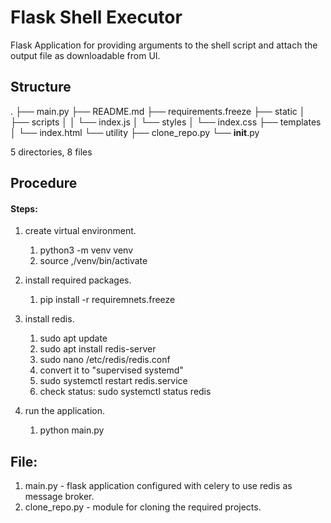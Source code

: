 # Flask Shell Executor

Flask Application for providing arguments to the shell script and attach the output file as downloadable from UI.

## Structure
.
├── main.py
├── README.md
├── requirements.freeze
├── static
│   ├── scripts
│   │   └── index.js
│   └── styles
│       └── index.css
├── templates
│   └── index.html
└── utility
    ├── clone_repo.py
    └── __init__.py

5 directories, 8 files

## Procedure

#### Steps:

1. create virtual environment.
    1. python3 -m venv venv
    2. source ,/venv/bin/activate

2.  install required packages.
    1. pip install -r requiremnets.freeze

3. install redis.
    1. sudo apt update
    2. sudo apt install redis-server
    3. sudo nano /etc/redis/redis.conf
    4. convert it to "supervised systemd"
    5. sudo systemctl restart redis.service
    6. check status: sudo systemctl status redis

3. run the application.
    1. python main.py

## File:

1. main.py - flask application configured with celery to use redis as message broker.
2. clone_repo.py - module for cloning the required projects.
